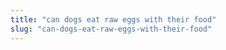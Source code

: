 ```yaml
---
title: "can dogs eat raw eggs with their food"
slug: "can-dogs-eat-raw-eggs-with-their-food"
---
```


